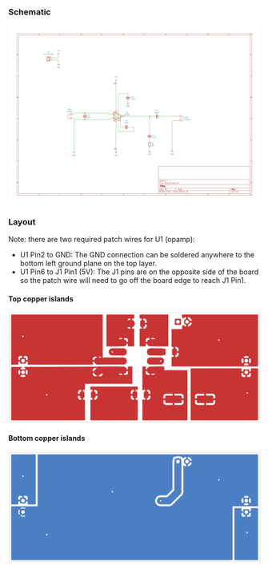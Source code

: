 
### Schematic

![](Ebow.svg)

### Layout

Note: there are two required patch wires for U1 (opamp):

- U1 Pin2 to GND: The GND connection can be soldered anywhere to the bottom left ground plane on the top layer.
- U1 Pin6 to J1 Pin1 (5V): The J1 pins are on the opposite side of the board so the patch wire will need to go off the board edge to reach J1 Pin1.

#### Top copper islands

![](Ebow-F_Cu.svg)

#### Bottom copper islands

![](Ebow-B_Cu.svg)